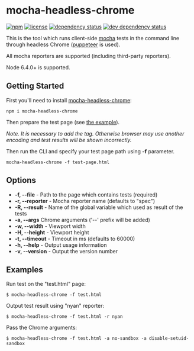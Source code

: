 # mocha-headless-chrome

[![npm](https://img.shields.io/npm/v/mocha-headless-chrome.svg)](https://www.npmjs.com/package/mocha-headless-chrome)
[![license](https://img.shields.io/npm/l/mocha-headless-chrome.svg)](http://spdx.org/licenses/MIT.html)
[![dependency status](https://img.shields.io/david/direct-adv-interfaces/mocha-headless-chrome.svg)]()
[![dev dependency status](https://img.shields.io/david/dev/direct-adv-interfaces/mocha-headless-chrome.svg)]()

This is the tool which runs client-side [mocha](https://github.com/mochajs/mocha) tests in the command line through headless Chrome ([puppeteer](https://github.com/GoogleChrome/puppeteer) is used).

All mocha reporters are supported (including third-party reporters).

Node 6.4.0+ is supported.

## Getting Started

First you'll need to install [mocha-headless-chrome](https://www.npmjs.com/package/mocha-headless-chrome):

```
npm i mocha-headless-chrome
```

Then prepare the test page (see [the example](example-page.html)). 

*Note. It is necessary to add the **<meta charset="utf-8">** tag. Otherwise browser may use another encoding and test results will be shown incorrectly.*

Then run the CLI and specify your test page path using **-f** parameter.

```
mocha-headless-chrome -f test-page.html
```

## Options

- **-f, --file** - Path to the page which contains tests (required)
- **-r, --reporter** - Mocha reporter name (defaults to "spec")
- **-R, --result** - Name of the global variable which used as result of the tests
- **-a, --args**  Chrome arguments ('--' prefix will be added)
- **-w, --width** - Viewport width
- **-H, --height** - Viewport height
- **-t, --timeout** - Timeout in ms (defaults to 60000)
- **-h, --help** - Output usage information
- **-v, --version** - Output the version number

## Examples

Run test on the "test.html" page:

```
$ mocha-headless-chrome -f test.html
```

Output test result using "nyan" reporter:

```
$ mocha-headless-chrome -f test.html -r nyan
```

Pass the Chrome arguments:

```
$ mocha-headless-chrome -f test.html -a no-sandbox -a disable-setuid-sandbox
```
